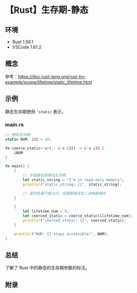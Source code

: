 # 【Rust】生存期-静态

## 环境

- Rust 1.56.1
- VSCode 1.61.2

## 概念

参考：<https://doc.rust-lang.org/rust-by-example/scope/lifetime/static_lifetime.html>  

## 示例

静态生存期使用 `‘static` 表示，

### main.rs

```rust
// 静态生存期
static NUM: i32 = 18;

fn coerce_static<'a>(_: &'a i32) -> &'a i32 {
    &NUM
}

fn main() {
    {
        // 字面量也是静态生存期
        let static_string = "I'm in read-only memory";
        println!("static_string: {}", static_string);

        // 虽然变量不能访问，但是数据还在二进制数据中
    }

    {
        let lifetime_num = 9;
        let coerced_static = coerce_static(&lifetime_num);
        println!("coerced_static: {}", coerced_static);
    }

    println!("NUM: {} stays accessible!", NUM);
}
```

## 总结

了解了 Rust 中的静态的生存期参数的标注。

## 附录
